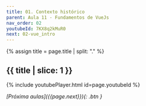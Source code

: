 ```yaml
---
title: 01. Contexto histórico
parent: Aula 11 - Fundamentos de VueJs
nav_order: 02
youtubeId: 7KX8q2kMuR0
next: 02-vue_intro
---
```


{% assign title = page.title | split: "." %}

## {{ title | slice: 1 }}


<!--
<span class="fs-3">
<a href="https://github.com/profBruno-UFC-Qx/qxd0020-stock-and-store" class="btn" target="blank">Repositório do código</a>
</span>
-->

{% include youtubePlayer.html id=page.youtubeId %}

<!--
<iframe src="{{page.drive_url}}" width="720" height="480" allow="autoplay"></iframe>
-->

<span class="fs-3 float-right">
<i class="fas fa-download">[Próxima aulas]({{page.next}}){: .btn }</i>
</span>
